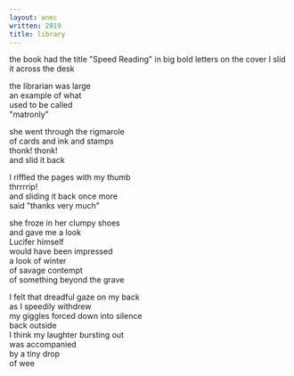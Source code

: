 ```yaml
---
layout: anec
written: 2019
title: library
---
```


<div class="poem">
the book had the title  
"Speed Reading"  
in big bold letters on the cover  
I slid it across the desk  


the librarian was large  
an example of what  
used to be called  
"matronly"  


she went through the rigmarole  
of cards and ink and stamps  
thonk! thonk!  
and slid it back


I riffled the pages with my thumb  
thrrrrip!  
and sliding it back once more  
said "thanks very much"


she froze in her clumpy shoes  
and gave me a look  
Lucifer himself  
would have been impressed  
a look of winter  
of savage contempt  
of something beyond the grave  


I felt that dreadful gaze on my back  
as I speedily withdrew  
my giggles forced down into silence  
back outside  
I think my laughter bursting out  
was accompanied  
by a tiny drop  
of wee
</div>

